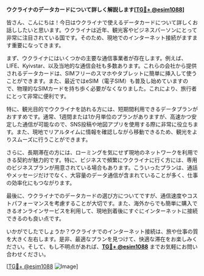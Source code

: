 **ウクライナのデータカードについて詳しく解説します[[TG💪+ @esim1088](https://t.me/s/esim1088)]**

皆さん、こんにちは！今日はウクライナで使えるデータカードについて詳しくお話ししたいと思います。ウクライナは近年、観光客やビジネスパーソンにとって非常に注目されている国です。そのため、現地でのインターネット接続がますます重要になってきます。

まず、ウクライナにはいくつかの主要な通信事業者が存在します。例えば、LIFE、Kyivstar、以及当地的な通信会社も多数あります。これらの会社から提供されるデータカードは、SIMフリーのスマホやタブレットに簡単に挿入して使うことができます。また、最近ではeSIM（電子SIM）も普及し始めていますので、物理的なSIMカードを持ち歩く必要がなくなりました。これにより、旅行者にとって非常に便利です。

特に、観光目的でウクライナを訪れる方には、短期間利用できるデータプランがおすすめです。通常、1週間または1か月単位のプランがありますが、高速かつ安定した通信が可能なので、SNS投稿や地図アプリを使用する際に非常に役立ちます。また、現地でリアルタイムに情報を確認しながら移動できるため、観光をよりスムーズに行うことができます。

さらに、長期滞在の方には、ローミングを気にせず現地のネットワークを利用できる契約が魅力的です。特に、ビジネスで頻繁にウクライナに行く方には、専用のビジネスプランが用意されている場合もあります。こういったプランは、通話やメッセージだけでなく、大容量のデータ通信が含まれていることが多く、仕事の効率化にもつながります。

最後に、ウクライナでのデータカードの選び方についてですが、通信速度やコストパフォーマンスを考慮することが大切です。また、海外からでも簡単に購入できるオンラインサービスを利用して、現地到着後にすぐにインターネットに接続できるのも良い点です。

いかがでしたでしょうか？ウクライナでのインターネット接続は、旅や仕事の質を大きく左右します。是非、最適なプランを見つけて、快適な滞在をお楽しみください。そして、もし不明点があれば、**[TG💪+ @esim1088](https://t.me/s/esim1088)** までお気軽にお問い合わせください。

[[TG💪+ @esim1088](https://t.me/s/esim1088) ![Image](https://i.postimg.cc/Y0z9fWf4/image.png)]